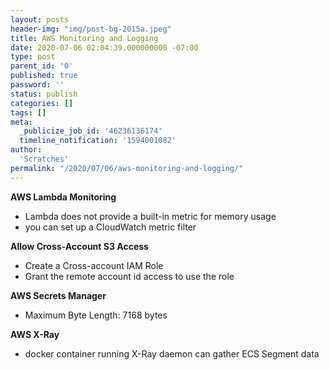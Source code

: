```yaml
---
layout: posts
header-img: "img/post-bg-2015a.jpeg"
title: AWS Monitoring and Logging
date: 2020-07-06 02:04:39.000000000 -07:00
type: post
parent_id: '0'
published: true
password: ''
status: publish
categories: []
tags: []
meta:
  _publicize_job_id: '46236136174'
  timeline_notification: '1594001082'
author:
  'Scratches'
permalink: "/2020/07/06/aws-monitoring-and-logging/"
---
```


<p><strong>AWS Lambda Monitoring</strong></p>


<ul>
<li>Lambda does not provide a built-in metric for memory usage</li>
<li>you can set up a CloudWatch metric filter</li>
</ul>


<p><strong>Allow Cross-Account S3 Access</strong></p>


<ul>
<li>Create a Cross-account IAM Role</li>
<li>Grant the remote account id access to use the role</li>
</ul>


<p><strong>AWS Secrets Manager</strong></p>


<ul>
<li>Maximum Byte Length: 7168 bytes</li>
</ul>


<p><strong>AWS X-Ray</strong></p>


<ul>
<li>docker container running X-Ray daemon can gather ECS Segment data</li>
</ul>

